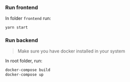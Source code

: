 ### Run frontend

In folder `frontend` run:

```bash
yarn start
```

 

### Run backend

> Make sure you have docker installed in your system

In root folder, run:

``` bash
docker-compose build
docker-compose up
```


